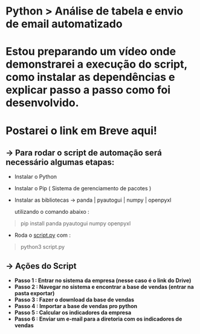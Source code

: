 # Python > Análise de tabela e envio de email automatizado

# **Estou preparando um vídeo onde demonstrarei a execução do script, como instalar as dependências e explicar passo a passo como foi desenvolvido.**

# Postarei o link em Breve aqui!

## → Para rodar o script de automação será necessário algumas etapas:

- Instalar o Python
- Instalar o Pip ( Sistema de gerenciamento de pacotes )
- Instalar as bibliotecas → panda | pyautogui | numpy | openpyxl
    
    utilizando o comando abaixo :
    

> pip install panda pyautogui numpy openpyxl
> 
- Roda o [script.py](http://script.py) com :

> python3 script.py
> 

## → Ações do Script

- **Passo 1 : Entrar no sistema da empresa (nesse caso é o link do Drive)**
- **Passo 2 : Navegar no sistema e encontrar a base de vendas (entrar na pasta exportar)**
- **Passo 3 : Fazer o download da base de vendas**
- **Passo 4 : Importar a base de vendas pro python**
- **Passo 5 : Calcular os indicadores da empresa**
- **Passo 6 : Enviar um e-mail para a diretoria com os indicadores de vendas**
